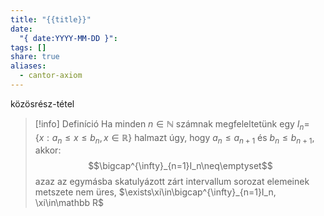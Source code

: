 ```yaml
---
title: "{{title}}"
date:
  "{ date:YYYY-MM-DD }":
tags: []
share: true
aliases:
  - cantor-axiom
---
```

közösrész-tétel

>[!info] Definíció
>Ha minden $n\in\mathbb N$ számnak megfeleltetünk egy $I_n=$ {$x:a_n\leq x\leq b_n, x\in\mathbb R$} halmazt úgy, hogy $a_n\leq a_{n+1}$ és $b_n\leq b_{n+1}$, akkor: $$\bigcap^{\infty}_{n=1}I_n\neq\emptyset$$ azaz az egymásba skatulyázott zárt intervallum sorozat elemeinek metszete nem üres, $\exists\xi\in\bigcap^{\infty}_{n=1}I_n, \xi\in\mathbb R$

